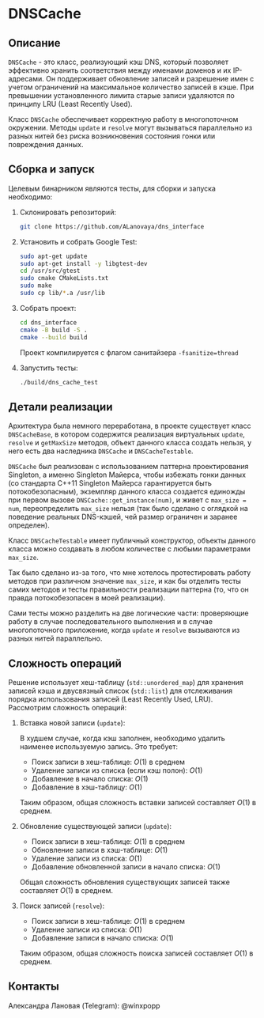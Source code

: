 # DNSCache
## Описание
```DNSCache``` - это класс, реализующий кэш DNS, который позволяет эффективно хранить соответствия между именами доменов и их IP-адресами. Он поддерживает обновление записей и разрешение имен с учетом ограничений на максимальное количество записей в кэше. При превышении установленного лимита старые записи удаляются по принципу LRU (Least Recently Used).

Класс ```DNSCache``` обеспечивает корректную работу в многопоточном окружении. Методы ```update``` и ```resolve``` могут вызываться параллельно из разных нитей без риска возникновения состояния гонки или повреждения данных.

## Сборка и запуск
Целевым бинарником являются тесты, для сборки и запуска необходимо:

1. Склонировать репозиторий:
    ```bash
   git clone https://github.com/ALanovaya/dns_interface
   ```

2. Установить и собрать Google Test:
   ```bash
   sudo apt-get update
   sudo apt-get install -y libgtest-dev
   cd /usr/src/gtest
   sudo cmake CMakeLists.txt
   sudo make
   sudo cp lib/*.a /usr/lib
   ```

3. Собрать проект:
   ```bash
   cd dns_interface
   cmake -B build -S .
   cmake --build build
   ```
    Проект компилируется с флагом санитайзера ```-fsanitize=thread```

4. Запустить тесты:
   ```bash
   ./build/dns_cache_test
   ```

## Детали реализации
Архитектура была немного переработана, в проекте существует класс ```DNSCacheBase```, в котором содержится реализация виртуальных ```update```, ```resolve``` и ```getMaxSize``` методов, объект данного класса создать нельзя, у него есть два наследника ```DNSCache``` и ```DNSCacheTestable```.

```DNSCache``` был реализован с использованием паттерна проектирования Singleton, а именно Singleton Майерса, чтобы избежать гонки данных (со стандарта С++11 Singleton Майерса гарантируется быть потокобезопасным), экземпляр данного класса создается единожды при первом вызове ```DNSCache::get_instance(num)```, и живет с ```max_size = num```, переопределить ```max_size``` нельзя (так было сделано с оглядкой на поведение реальных DNS-кэшей, чей размер ограничен и заранее определен). 

Класс ```DNSCacheTestable``` имеет публичный конструктор, объекты данного класса можно создавать в любом количестве с любыми параметрами ```max_size```.

Так было сделано из-за того, что мне хотелось протестировать работу методов при различном значение ```max_size```, и как бы отделить тесты самих методов и тесты правильности реализации паттерна (то, что он правда потокобезопасен в моей реализации).

Сами тесты можно разделить на две логические части: проверяющие работу в случае последовательного выполнения и в случае многопоточного приложение, когда ```update``` и ```resolve``` вызываются из разных нитей параллельно.

## Сложность операций
Решение использует хеш-таблицу (```std::unordered_map```) для хранения записей кэша и двусвязный список (```std::list```) для отслеживания порядка использования записей (Least Recently Used, LRU). Рассмотрим сложность операций:

1. Вставка новой записи (```update```):

    В худшем случае, когда кэш заполнен, необходимо удалить наименее используемую запись. Это требует:
    + Поиск записи в хеш-таблице: $O(1)$ в среднем
    + Удаление записи из списка (если кэш полон): $O(1)$
    + Добавление в начало списка: $O(1)$
    + Добавление в хэш-таблицу: $O(1)$
      
    Таким образом, общая сложность вставки записей составляет $O(1)$ в среднем.
 
2. Обновление существующей записи (```update```):

    + Поиск записи в хеш-таблице: $O(1)$ в среднем
    + Обновление записи в хэш-таблице: $O(1)$
    + Удаление записи из списка: $O(1)$
    + Добавление обновленной записи в начало списка: $O(1)$
    
    Общая сложность обновления существующих записей также составляет $O(1)$ в среднем.
    
3. Поиск записей (```resolve```):

    + Поиск записи в хеш-таблице: $O(1)$ в среднем
    + Удаление записи из списка: $O(1)$
    + Добавление записи в начало списка: $O(1)$
    
    Таким образом, общая сложность поиска записей составляет $O(1)$ в среднем.

## Контакты

Александра Лановая (Telegram): @winxpopp



